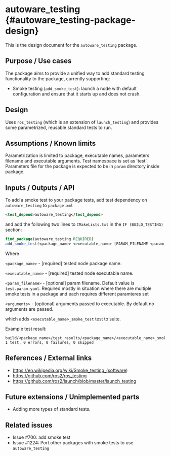 # autoware_testing {#autoware_testing-package-design}

This is the design document for the `autoware_testing` package.

## Purpose / Use cases

The package aims to provide a unified way to add standard testing functionality to the package, currently supporting:

- Smoke testing (`add_smoke_test`): launch a node with default configuration and ensure that it starts up and does not crash.

## Design

Uses `ros_testing` (which is an extension of `launch_testing`) and provides some parametrized, reusable standard tests to run.

## Assumptions / Known limits

Parametrization is limited to package, executable names, parameters filename and executable arguments. Test namespace is set as 'test'.
Parameters file for the package is expected to be in `param` directory inside package.

## Inputs / Outputs / API

To add a smoke test to your package tests, add test dependency on `autoware_testing` to `package.xml`

```xml
<test_depend>autoware_testing</test_depend>
```

and add the following two lines to `CMakeLists.txt` in the `IF (BUILD_TESTING)` section:

```cmake
find_package(autoware_testing REQUIRED)
add_smoke_test(<package_name> <executable_name> [PARAM_FILENAME <param_filename>] [EXECUTABLE_ARGUMENTS <arguments>])
```

Where

`<package_name>` - [required] tested node package name.

`<executable_name>` - [required] tested node executable name.

`<param_filename>` - [optional] param filename. Default value is `test.param.yaml`. Required mostly in situation where there are multiple smoke tests in a package and each requires different paramteres set

`<arguments>` - [optional] arguments passed to executable. By default no arguments are passed.

which adds `<executable_name>_smoke_test` test to suite.

Example test result:

```text
build/<package_name>/test_results/<package_name>/<executable_name>_smoke_test.xunit.xml: 1 test, 0 errors, 0 failures, 0 skipped
```

## References / External links

- <https://en.wikipedia.org/wiki/Smoke_testing_(software>)
- <https://github.com/ros2/ros_testing>
- <https://github.com/ros2/launch/blob/master/launch_testing>

## Future extensions / Unimplemented parts

- Adding more types of standard tests.

## Related issues

- Issue #700: add smoke test
- Issue #1224: Port other packages with smoke tests to use `autoware_testing`
